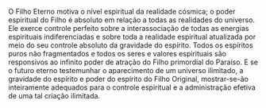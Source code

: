 ﻿O Filho Eterno motiva o nível espiritual da realidade cósmica; o poder espiritual do Filho é absoluto em relação a todas as realidades do universo. Ele exerce controle perfeito sobre a interassociação de todas as energias espirituais indiferenciadas e sobre toda a realidade espiritual atualizada por meio do seu controle absoluto da gravidade do espírito. Todos os espíritos puros não fragmentados e todos os seres e valores espirituais são responsivos ao infinito poder de atração do Filho primordial do Paraíso. E se o futuro eterno  testemunhar o aparecimento de um universo ilimitado, a gravidade do espírito e  poder do espírito do Filho Original, mostrar-se-ão inteiramente adequados para o controle espiritual e a administração efetiva de uma tal criação ilimitada.